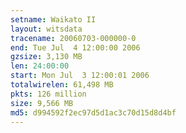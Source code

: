 ```yaml
---
setname: Waikato II
layout: witsdata
tracename: 20060703-000000-0
end: Tue Jul  4 12:00:00 2006
gzsize: 3,130 MB
len: 24:00:00
start: Mon Jul  3 12:00:01 2006
totalwirelen: 61,498 MB
pkts: 126 million
size: 9,566 MB
md5: d994592f2ec97d5d1ac3c70d15d8d4bf
---
```

